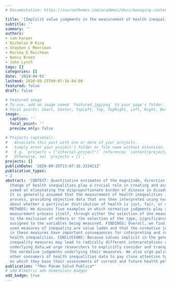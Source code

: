 ```yaml
---
# Documentation: https://sourcethemes.com/academic/docs/managing-content/

title: '[Implicit value judgments in the measurement of health inequalities]'
subtitle: ''
summary: ''
authors:
- sam-harper
- Nicholas B King
- Stephen C Meersman
- Marsha E Reichman
- Nancy Breen
- John Lynch
tags: []
categories: []
date: '2014-04-01'
lastmod: 2020-09-25T09:07:16-04:00
featured: false
draft: false

# Featured image
# To use, add an image named `featured.jpg/png` to your page's folder.
# Focal points: Smart, Center, TopLeft, Top, TopRight, Left, Right, BottomLeft, Bottom, BottomRight.
image:
  caption: ''
  focal_point: ''
  preview_only: false

# Projects (optional).
#   Associate this post with one or more of your projects.
#   Simply enter your project's folder or file name without extension.
#   E.g. `projects = ["internal-project"]` references `content/project/deep-learning/index.md`.
#   Otherwise, set `projects = []`.
projects: []
publishDate: '2020-09-25T13:07:16.333411Z'
publication_types:
- 2
abstract: 'CONTEXT: Quantitative estimates of the magnitude, direction, and rate of
  change of health inequalities play a crucial role in creating and assessing policies
  aimed at eliminating the disproportionate burden of disease in disadvantaged populations.
  It is generally assumed that the measurement of health inequalities is a value-neutral
  process, providing objective data that are then interpreted using normative judgments
  about whether a particular distribution of health is just, fair, or socially acceptable.
  METHODS: We discuss five examples in which normative judgments play a role in the
  measurement process itself, through either the selection of one measurement strategy
  to the exclusion of others or the selection of the type, significance, or weight
  assigned to the variables being measured. FINDINGS: Overall, we find that many commonly
  used measures of inequality are value laden and that the normative judgments implicit
  in these measures have important consequences for interpreting and responding to
  health inequalities. CONCLUSIONS: Because values implicit in the generation of health
  inequality measures may lead to radically different interpretations of the same
  underlying data,we urge researchers to explicitly consider and transparently discuss
  the normative judgments underlying their measures. We also urge policymakers and
  other consumers of health inequalities data to pay close attention to the measures
  on which they base their assessments of current and future health policies.'
publication: '*Rev Panam Salud Publica*'
# add Almetric adn dimensions badges
add_badge: true
---
```


